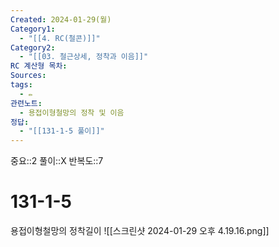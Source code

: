 ```yaml
---
Created: 2024-01-29(월)
Category1:
  - "[[4. RC(철콘)]]"
Category2:
  - "[[03. 철근상세, 정착과 이음]]"
RC 계산형 목차: 
Sources: 
tags:
  - ✏️
관련노트:
  - 용접이형철망의 정착 및 이음
정답:
  - "[[131-1-5 풀이]]"
---
```

중요::2
풀이::X
반복도::7
#  131-1-5

용접이형철망의 정착길이
![[스크린샷 2024-01-29 오후 4.19.16.png]]